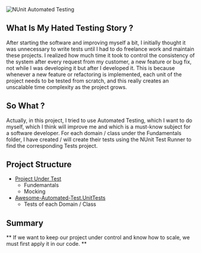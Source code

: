 
<img src="https://cdn2.hubspot.net/hubfs/208250/Blog_Images/nunit1.png" alt="NUnit Automated Testing"/>

## What Is My Hated Testing Story ?

After starting the software and improving myself a bit, I initially thought it was unnecessary to write tests until I had to do freelance work and maintain these projects.
I realized how much time it took to control the consistency of the system after every request from my customer, a new feature or bug fix, not while I was developing it but after I developed it.
This is because whenever a new feature or refactoring is implemented, each unit of the project needs to be tested from scratch, and this really creates an unscalable time complexity as the project grows.

## So What ?

Actually, in this project, I tried to use Automated Testing, which I want to do myself, which I think will improve me and which is a must-know subject for a software developer.
For each domain / class under the Fundamentals folder, I have created / will create their tests using the NUnit Test Runner to find the corresponding Tests project.

## Project Structure

 - [Project Under Test](https://github.com/berkayalcin/awesome-automated-testing/tree/master/Awesome-Automated-Test "Awesome-Automated-Test")
 	- Fundemantals
 	- Mocking
 - [Awesome-Automated-Test.UnitTests](https://github.com/berkayalcin/awesome-automated-testing/tree/master/Awesome-Automated-Test.UnitTests "Awesome-Automated-Test.UnitTests")
 	- Tests of each Domain / Class
  
## Summary

** If we want to keep our project under control and know how to scale, we must first apply it in our code. **
